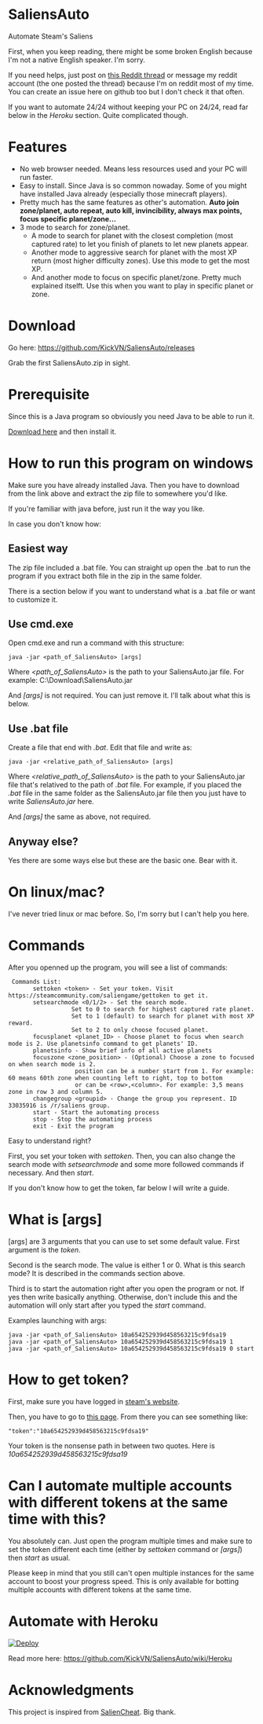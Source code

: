 # SaliensAuto
Automate Steam's Saliens

First, when you keep reading, there might be some broken English because I'm not a native English speaker. I'm sorry.

If you need helps, just post on [this Reddit thread](https://www.reddit.com/r/Saliens/comments/8t2g0w/java_another_salienss_botting_program_but_in_java/) or message my reddit account (the one posted the thread) because I'm on reddit most of my time. You can create an issue here on github too but I don't check it that often.

If you want to automate 24/24 without keeping your PC on 24/24, read far below in the *Heroku* section. Quite complicated though.
# Features
* No web browser needed. Means less resources used and your PC will run faster.
* Easy to install. Since Java is so common nowaday. Some of you might have installed Java already (especially those minecraft players).
* Pretty much has the same features as other's automation. **Auto join zone/planet, auto repeat, auto kill, invincibility, always max points, focus specific planet/zone...**
* 3 mode to search for zone/planet. 
  - A mode to search for planet with the closest completion (most captured rate) to let you finish of planets to let new planets appear.
  - Another mode to aggressive search for planet with the most XP return (most higher difficulty zones). Use this mode to get the most XP.
  - And another mode to focus on specific planet/zone. Pretty much explained itselft. Use this when you want to play in specific planet or zone. 

# Download
Go here: https://github.com/KickVN/SaliensAuto/releases

Grab the first SaliensAuto.zip in sight.

# Prerequisite
Since this is a Java program so obviously you need Java to be able to run it.

[Download here](https://java.com/en/download/) and then install it.

# How to run this program on windows
Make sure you have already installed Java. Then you have to download from the link above and extract the zip file to somewhere you'd like.

If you're familiar with java before, just run it the way you like.

In case you don't know how:

## Easiest way
The zip file included a .bat file. You can straight up open the .bat to run the program if you extract both file in the zip in the same folder.

There is a section below if you want to understand what is a .bat file or want to customize it.

## Use cmd.exe
Open cmd.exe and run a command with this structure:
```
java -jar <path_of_SaliensAuto> [args]
```
Where *<path_of_SaliensAuto>* is the path to your SaliensAuto.jar file. For example: C:\\Download\SaliensAuto.jar

And *\[args]* is not required. You can just remove it. I'll talk about what this is below.
## Use .bat file
Create a file that end with *.bat*. Edit that file and write as:
```
java -jar <relative_path_of_SaliensAuto> [args]
```
Where *<relative_path_of_SaliensAuto>* is the path to your SaliensAuto.jar file that's relatived to the path of *.bat* file. For example, if you placed the *.bat* file in the same folder as the SaliensAuto.jar file then you just have to write *SaliensAuto.jar* here.

And *\[args]* the same as above, not required.

## Anyway else?
Yes there are some ways else but these are the basic one. Bear with it.

# On linux/mac?
I've never tried linux or mac before. So, I'm sorry but I can't help you here.

# Commands
After you openned up the program, you will see a list of commands:
```
 Commands List:
       settoken <token> - Set your token. Visit https://steamcommunity.com/saliengame/gettoken to get it.
       setsearchmode <0/1/2> - Set the search mode.
                  Set to 0 to search for highest captured rate planet.
                  Set to 1 (default) to search for planet with most XP reward.
                  Set to 2 to only choose focused planet.
       focusplanet <planet_ID> - Choose planet to focus when search mode is 2. Use planetsinfo command to get planets' ID.
       planetsinfo - Show brief info of all active planets
       focuszone <zone_position> - (Optional) Choose a zone to focused on when search mode is 2.
                   position can be a number start from 1. For example: 60 means 60th zone when counting left to right, top to bottom
                   or can be <row>,<column>. For example: 3,5 means zone in row 3 and column 5.
       changegroup <groupid> - Change the group you represent. ID 33035916 is /r/saliens group.
       start - Start the automating process
       stop - Stop the automating process
       exit - Exit the program
```
Easy to understand right? 


First, you set your token with *settoken*. Then, you can also change the search mode with *setsearchmode* and some more followed commands if necessary. And then *start*.

If you don't know how to get the token, far below I will write a guide.

# What is \[args]
\[args] are 3 arguments that you can use to set some default value.
First argument is the *token*. 

Second is the search mode. The value is either 1 or 0. What is this search mode? It is described in the commands section above.

Third is to start the automation right after you open the program or not. If yes then write basically anything. Otherwise, don't include this and the automation will only start after you typed the *start* command.

Examples launching with args:
```
java -jar <path_of_SaliensAuto> 10a654252939d458563215c9fdsa19
java -jar <path_of_SaliensAuto> 10a654252939d458563215c9fdsa19 1
java -jar <path_of_SaliensAuto> 10a654252939d458563215c9fdsa19 0 start
```
# How to get token?
First, make sure you have logged in [steam's website](https://steamcommunity.com/login). 

Then, you have to go to [this page](https://steamcommunity.com/saliengame/gettoken). From there you can see something like:
```
"token":"10a654252939d458563215c9fdsa19"
```
Your token is the nonsense path in between two quotes. Here is *10a654252939d458563215c9fdsa19*

# Can I automate multiple accounts with different tokens at the same time with this?
You absolutely can. Just open the program multiple times and make sure to set the token different each time (either by *settoken* command or *\[args]*) then *start* as usual.

Please keep in mind that you still can't open multiple instances for the same account to boost your progress speed. This is only available for botting multiple accounts with different tokens at the same time.

# Automate with Heroku
[![Deploy](https://www.herokucdn.com/deploy/button.svg)](https://heroku.com/deploy)


Read more here: https://github.com/KickVN/SaliensAuto/wiki/Heroku

# Acknowledgments
This project is inspired from [SalienCheat](https://github.com/SteamDatabase/SalienCheat). Big thank.
